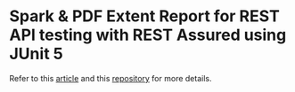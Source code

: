 # Spark & PDF Extent Report for REST API testing with REST Assured using JUnit 5

Refer to this [article](https://ghchirp.online/3791/) and this [repository](https://github.com/grasshopper7/rest-assured-extent-report-plugin) for more details.
